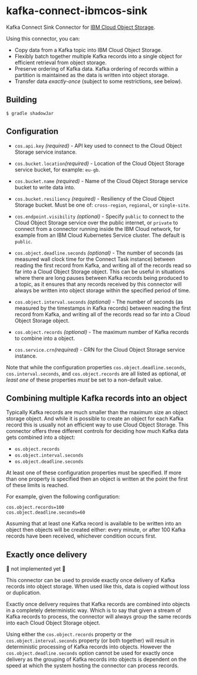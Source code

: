 # kafka-connect-ibmcos-sink

Kafka Connect Sink Connector for [IBM Cloud Object
Storage](https://console.bluemix.net/catalog/services/cloud-object-storage).

Using this connector, you can:
  - Copy data from a Kafka topic into IBM Cloud Object Storage.
  - Flexibly batch together multiple Kafka records into a single object for
    efficient retrieval from object storage.
  - Preserve ordering of Kafka data. Kafka ordering of records within a
    partition is maintained as the data is written into object storage.
  - Transfer data _exactly-once_ (subject to some restrictions, see below).


## Building

```shell
$ gradle shadowJar
```


## Configuration

- `cos.api.key` _(required)_ - API key used to connect to the Cloud Object Storage
          service instance.

- `cos.bucket.location`_(required)_ - Location of the Cloud Object Storage service
          bucket, for example: `eu-gb`.

- `cos.bucket.name` _(required)_ - Name of the Cloud Object Storage service bucket to
          write data into.

- `cos.bucket.resiliency` _(required)_ - Resiliency of the Cloud Object Storage bucket.
          Must be one of: `cross-region`, `regional`, or `single-site`.

- `cos.endpoint.visibility` _(optional)_ - Specify `public` to connect to the
          Cloud Object Storage service over the public internet, or `private` to
          connect from a connector running inside the IBM Cloud network, for
          example from an IBM Cloud Kubernetes Service cluster. The default is
          `public`.

- `cos.object.deadline.seconds` _(optional)_ - The number of seconds (as measured
          wall clock time for the Connect Task instance) between reading the
          first record from Kafka, and writing all of the records read so far
          into a Cloud Object Storage object. This can be useful in situations where
          there are long pauses between Kafka records being produced to a topic,
          as it ensures that any records received by this connector will always
          be written into object storage within the specified period of time.

- `cos.object.interval.seconds` _(optional)_ - The number of seconds (as measured
          by the timestamps in Kafka records) between reading the first record
          from Kafka, and writing all of the records read so far into a Cloud Object
          Storage object.

- `cos.object.records` _(optional)_ - The maximum number of Kafka records to
          combine into a object.

- `cos.service.crn`_(required)_ - CRN for the Cloud Object Storage service instance.

Note that while the configuration properties `cos.object.deadline.seconds`,
`cos.interval.seconds`, and `cos.object.records` are all listed as optional,
*at least one* of these properties *must* be set to a non-default value.


## Combining multiple Kafka records into an object

Typically Kafka records are much smaller than the maximum size an object storage
object. And while it is possible to create an object for each Kafka record this
is usually not an efficient way to use Cloud Object Storage. This connector offers
three different controls for deciding how much Kafka data gets combined into a
object:

- `os.object.records`
- `os.object.interval.seconds`
- `os.object.deadline.seconds`

At least one of these configuration properties must be specified. If more than
one property is specified then an object is written at the point the first of
these limits is reached.

For example, given the following configuration:
```
cos.object.records=100
cos.object.deadline.seconds=60
```
Assuming that at least one Kafka record is available to be written into an
object then objects will be created either: every minute, or after 100 Kafka
records have been received, whichever condition occurs first.

## Exactly once delivery

:construction: not implemented yet :construction:

This connector can be used to provide exactly once delivery of Kafka records
into object storage. When used like this, data is copied without loss or
duplication.

Exactly once delivery requires that Kafka records are combined into objects in a
completely deterministic way. Which is to say that given a stream of Kafka
records to process, the connector will always group the same records into each
Cloud Object Storage object.

Using either the `cos.object.records` property or the
`cos.object.interval.seconds` property (or both together) will result in
deterministic processing of Kafka records into objects. However the
`cos.object.deadline.seconds` option cannot be used for exactly once delivery as
the grouping of Kafka records into objects is dependent on the speed at which
the system hosting the connector can process records.





